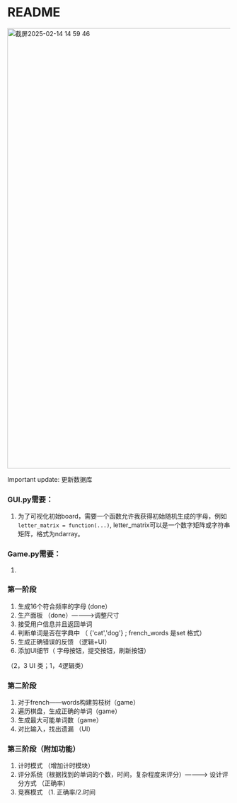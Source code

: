 # README
<img width="996" alt="截屏2025-02-14 14 59 46" src="https://github.com/user-attachments/assets/e5ec02ab-e5c5-4335-9879-15dea71b6b9f" />

Important update: 更新数据库


### GUI.py需要：
1. 为了可视化初始board，需要一个函数允许我获得初始随机生成的字母，例如`letter_matrix = function(...)`, letter_matrix可以是一个数字矩阵或字符串矩阵，格式为ndarray。

### Game.py需要：
1. 
### 第一阶段

1. 生成16个符合频率的字母 (done）
2. 生产面板 （done）————>调整尺寸
4. 接受用户信息并且返回单词 
5. 判断单词是否在字典中 （ {'cat','dog'} ; french_words 是set 格式）
6. 生成正确错误的反馈 （逻辑+UI）
7. 添加UI细节（ 字母按钮，提交按钮，刷新按钮）

（2，3 UI 类；1，4逻辑类）

### 第二阶段

1. 对于french——words构建剪枝树（game）
2. 遍历棋盘，生成正确的单词（game）
3. 生成最大可能单词数（game）
4.  对比输入，找出遗漏 （UI）

### 第三阶段（附加功能）

1. 计时模式 （增加计时模块）
2. 评分系统（根据找到的单词的个数，时间，复杂程度来评分）————> 设计评分方式 （正确率）
3. 竞赛模式 （1. 正确率/2.时间

